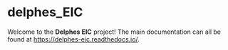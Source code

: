 # delphes_EIC

Welcome to the **Delphes EIC** project! The main documentation can all be found at https://delphes-eic.readthedocs.io/.
